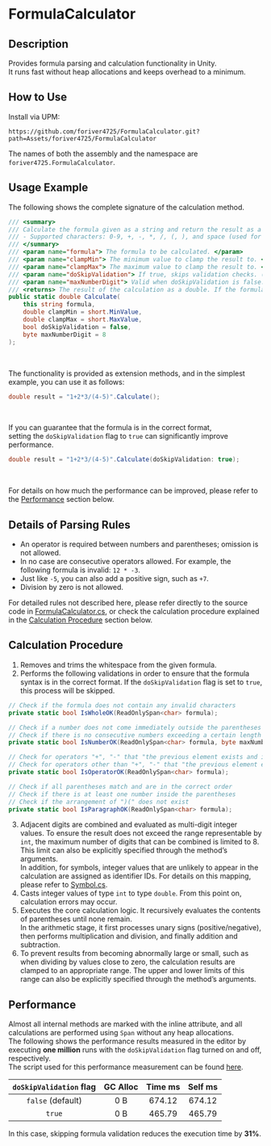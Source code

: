 # FormulaCalculator

## Description
Provides formula parsing and calculation functionality in Unity.<br/>
It runs fast without heap allocations and keeps overhead to a minimum.<br/>

## How to Use
Install via UPM: 
```
https://github.com/foriver4725/FormulaCalculator.git?path=Assets/foriver4725/FormulaCalculator
```
The names of both the assembly and the namespace are `foriver4725.FormulaCalculator`.

## Usage Example
The following shows the complete signature of the calculation method.
```cs
/// <summary>
/// Calculate the formula given as a string and return the result as a double.<br/>
/// - Supported characters: 0-9, +, -, *, /, (, ), and space (used for ignoring).<br/>
/// </summary>
/// <param name="formula"> The formula to be calculated. </param>
/// <param name="clampMin"> The minimum value to clamp the result to. </param>
/// <param name="clampMax"> The maximum value to clamp the result to. </param>
/// <param name="doSkipValidation"> If true, skips validation checks. (Be careful!) </param>
/// <param name="maxNumberDigit"> Valid when doSkipValidation is false.<br/>The maximum number of digits allowed when concatenating numbers (as long as it remains within the range of int). </param>
/// <returns> The result of the calculation as a double. If the formula is invalid or an error occurs during calculation (such as division by zero), returns double.NaN. </returns>
public static double Calculate(
    this string formula,
    double clampMin = short.MinValue,
    double clampMax = short.MaxValue,
    bool doSkipValidation = false,
    byte maxNumberDigit = 8
);
```

<br/>

The functionality is provided as extension methods, and in the simplest example, you can use it as follows:
```cs
double result = "1+2*3/(4-5)".Calculate();
```

<br/>

If you can guarantee that the formula is in the correct format,<br/>
setting the `doSkipValidation` flag to `true` can significantly improve performance.
```cs
double result = "1+2*3/(4-5)".Calculate(doSkipValidation: true);
```

<br/>

For details on how much the performance can be improved, please refer to the [Performance](https://github.com/foriver4725/FormulaCalculator#performance) section below.

## Details of Parsing Rules
- An operator is required between numbers and parentheses; omission is not allowed.
- In no case are consecutive operators allowed. For example, the following formula is invalid: `12 * -3`.
- Just like `-5`, you can also add a positive sign, such as `+7`.
- Division by zero is not allowed.

For detailed rules not described here, please refer directly to the source code in [FormulaCalculator.cs](https://github.com/foriver4725/FormulaCalculator/blob/main/Assets/foriver4725/FormulaCalculator/FormulaCalculator.cs), or check the calculation procedure explained in the [Calculation Procedure](https://github.com/foriver4725/FormulaCalculator#calculation-procedure) section below.

## Calculation Procedure
1. Removes and trims the whitespace from the given formula.
2. Performs the following validations in order to ensure that the formula syntax is in the correct format. If the `doSkipValidation` flag is set to `true`, this process will be skipped.
```cs
// Check if the formula does not contain any invalid characters
private static bool IsWholeOK(ReadOnlySpan<char> formula);

// Check if a number does not come immediately outside the parentheses
// Check if there is no consecutive numbers exceeding a certain length
private static bool IsNumberOK(ReadOnlySpan<char> formula, byte maxNumberDigit);

// Check for operators "+", "-" that "the previous element exists and is either a number, '(', or ')', or the previous element does not exist" and "the next element exists and is either a number or '('"
// Check for operators other than "+", "-" that "the previous element exists and is either a number or ')'" and "the next element exists and is either a number or '('"
private static bool IsOperatorOK(ReadOnlySpan<char> formula);

// Check if all parentheses match and are in the correct order
// Check if there is at least one number inside the parentheses
// Check if the arrangement of ")(" does not exist
private static bool IsParagraphOK(ReadOnlySpan<char> formula);
```
3. Adjacent digits are combined and evaluated as multi-digit integer values. To ensure the result does not exceed the range representable by `int`, the maximum number of digits that can be combined is limited to 8. This limit can also be explicitly specified through the method’s arguments.<br/>In addition, for symbols, integer values that are unlikely to appear in the calculation are assigned as identifier IDs. For details on this mapping, please refer to [Symbol.cs](https://github.com/foriver4725/FormulaCalculator/blob/main/Assets/foriver4725/FormulaCalculator/Symbol.cs).
4. Casts integer values of type `int` to type `double`. From this point on, calculation errors may occur.
5. Executes the core calculation logic. It recursively evaluates the contents of parentheses until none remain.<br/>In the arithmetic stage, it first processes unary signs (positive/negative), then performs multiplication and division, and finally addition and subtraction.
6. To prevent results from becoming abnormally large or small, such as when dividing by values close to zero, the calculation results are clamped to an appropriate range. The upper and lower limits of this range can also be explicitly specified through the method’s arguments.

## Performance
Almost all internal methods are marked with the inline attribute, and all calculations are performed using `Span` without any heap allocations.<br/>
The following shows the performance results measured in the editor by executing **one million** runs with the `doSkipValidation` flag turned on and off, respectively.<br/>
The script used for this performance measurement can be found [here](https://github.com/foriver4725/FormulaCalculator/blob/main/Assets/foriver4725/Profiling/GameManager.cs).

| `doSkipValidation` flag | GC Alloc | Time ms | Self ms |
| :---: | :---: | :---: | :---: |
| `false` (default) | 0 B | 674.12 | 674.12 |
| `true` | 0 B | 465.79 | 465.79 |

In this case, skipping formula validation reduces the execution time by **31%**.
